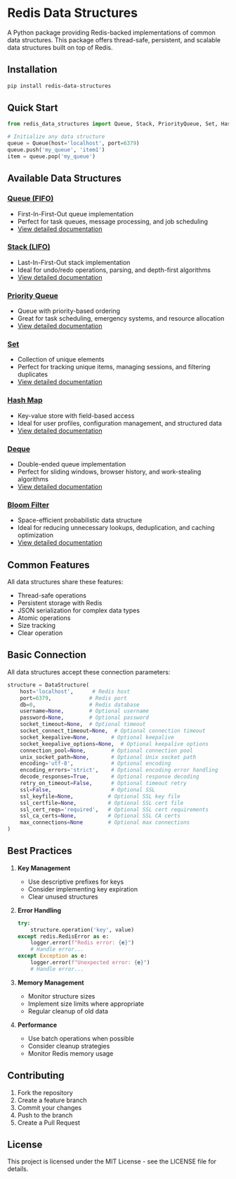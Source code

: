# Redis Data Structures

A Python package providing Redis-backed implementations of common data structures. This package offers thread-safe, persistent, and scalable data structures built on top of Redis.

## Installation

```bash
pip install redis-data-structures
```

## Quick Start

```python
from redis_data_structures import Queue, Stack, PriorityQueue, Set, HashMap, Deque, BloomFilter

# Initialize any data structure
queue = Queue(host='localhost', port=6379)
queue.push('my_queue', 'item1')
item = queue.pop('my_queue')
```

## Available Data Structures

### [Queue (FIFO)](docs/queue.md)
- First-In-First-Out queue implementation
- Perfect for task queues, message processing, and job scheduling
- [View detailed documentation](docs/queue.md)

### [Stack (LIFO)](docs/stack.md)
- Last-In-First-Out stack implementation
- Ideal for undo/redo operations, parsing, and depth-first algorithms
- [View detailed documentation](docs/stack.md)

### [Priority Queue](docs/priority_queue.md)
- Queue with priority-based ordering
- Great for task scheduling, emergency systems, and resource allocation
- [View detailed documentation](docs/priority_queue.md)

### [Set](docs/set.md)
- Collection of unique elements
- Perfect for tracking unique items, managing sessions, and filtering duplicates
- [View detailed documentation](docs/set.md)

### [Hash Map](docs/hash_map.md)
- Key-value store with field-based access
- Ideal for user profiles, configuration management, and structured data
- [View detailed documentation](docs/hash_map.md)

### [Deque](docs/deque.md)
- Double-ended queue implementation
- Perfect for sliding windows, browser history, and work-stealing algorithms
- [View detailed documentation](docs/deque.md)

### [Bloom Filter](docs/bloom_filter.md)
- Space-efficient probabilistic data structure
- Ideal for reducing unnecessary lookups, deduplication, and caching optimization
- [View detailed documentation](docs/bloom_filter.md)

## Common Features

All data structures share these features:
- Thread-safe operations
- Persistent storage with Redis
- JSON serialization for complex data types
- Atomic operations
- Size tracking
- Clear operation

## Basic Connection

All data structures accept these connection parameters:
```python
structure = DataStructure(
    host='localhost',      # Redis host
    port=6379,            # Redis port
    db=0,                 # Redis database
    username=None,        # Optional username
    password=None,        # Optional password
    socket_timeout=None,  # Optional timeout
    socket_connect_timeout=None,  # Optional connection timeout
    socket_keepalive=None,       # Optional keepalive
    socket_keepalive_options=None,  # Optional keepalive options
    connection_pool=None,        # Optional connection pool
    unix_socket_path=None,       # Optional Unix socket path
    encoding='utf-8',            # Optional encoding
    encoding_errors='strict',    # Optional encoding error handling
    decode_responses=True,       # Optional response decoding
    retry_on_timeout=False,      # Optional timeout retry
    ssl=False,                   # Optional SSL
    ssl_keyfile=None,           # Optional SSL key file
    ssl_certfile=None,          # Optional SSL cert file
    ssl_cert_reqs='required',   # Optional SSL cert requirements
    ssl_ca_certs=None,          # Optional SSL CA certs
    max_connections=None        # Optional max connections
)
```

## Best Practices

1. **Key Management**
   - Use descriptive prefixes for keys
   - Consider implementing key expiration
   - Clear unused structures

2. **Error Handling**
   ```python
   try:
       structure.operation('key', value)
   except redis.RedisError as e:
       logger.error(f"Redis error: {e}")
       # Handle error...
   except Exception as e:
       logger.error(f"Unexpected error: {e}")
       # Handle error...
   ```

3. **Memory Management**
   - Monitor structure sizes
   - Implement size limits where appropriate
   - Regular cleanup of old data

4. **Performance**
   - Use batch operations when possible
   - Consider cleanup strategies
   - Monitor Redis memory usage

## Contributing

1. Fork the repository
2. Create a feature branch
3. Commit your changes
4. Push to the branch
5. Create a Pull Request

## License

This project is licensed under the MIT License - see the LICENSE file for details.